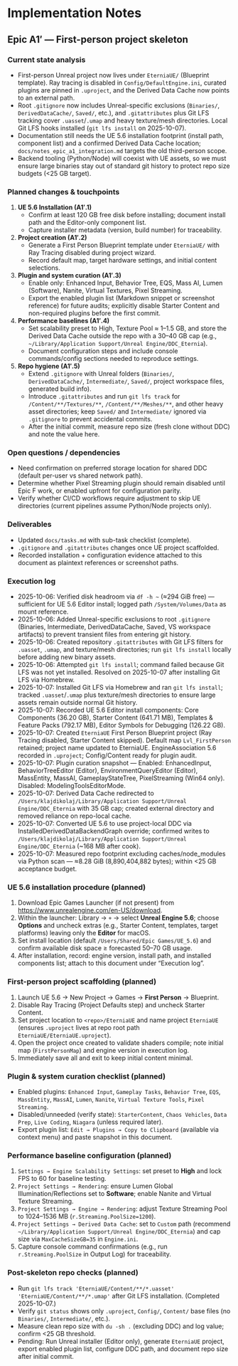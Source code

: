# Implementation Notes

## Epic A1′ — First-person project skeleton

### Current state analysis
- First-person Unreal project now lives under `EterniaUE/` (Blueprint template). Ray tracing is disabled in `Config/DefaultEngine.ini`, curated plugins are pinned in `.uproject`, and the Derived Data Cache now points to an external path.
- Root `.gitignore` now includes Unreal-specific exclusions (`Binaries/`, `DerivedDataCache/`, `Saved/`, etc.), and `.gitattributes` plus Git LFS tracking cover `.uasset`/`.umap` and heavy texture/mesh directories. Local Git LFS hooks installed (`git lfs install` on 2025-10-07).
- Documentation still needs the UE 5.6 installation footprint (install path, component list) and a confirmed Derived Data Cache location; `docs/notes_epic_a1_integration.md` targets the old third-person scope.
- Backend tooling (Python/Node) will coexist with UE assets, so we must ensure large binaries stay out of standard git
  history to protect repo size budgets (<25 GB target).

### Planned changes & touchpoints
1. **UE 5.6 Installation (A1′.1)**
   - Confirm at least 120 GB free disk before installing; document install path and the Editor-only component list.
   - Capture installer metadata (version, build number) for traceability.
2. **Project creation (A1′.2)**
   - Generate a First Person Blueprint template under `EterniaUE/` with Ray Tracing disabled during project wizard.
   - Record default map, target hardware settings, and initial content selections.
3. **Plugin and system curation (A1′.3)**
   - Enable only: Enhanced Input, Behavior Tree, EQS, Mass AI, Lumen (Software), Nanite, Virtual Textures, Pixel
     Streaming.
   - Export the enabled plugin list (Markdown snippet or screenshot reference) for future audits; explicitly disable
     Starter Content and non-required plugins before the first commit.
4. **Performance baselines (A1′.4)**
   - Set scalability preset to High, Texture Pool ≈ 1–1.5 GB, and store the Derived Data Cache outside the repo with a
     30–40 GB cap (e.g., `~/Library/Application Support/Unreal Engine/DDC_Eternia`).
   - Document configuration steps and include console commands/config sections needed to reproduce settings.
5. **Repo hygiene (A1′.5)**
   - Extend `.gitignore` with Unreal folders (`Binaries/`, `DerivedDataCache/`, `Intermediate/`, `Saved/`, project
     workspace files, generated build info).
   - Introduce `.gitattributes` and run `git lfs track` for `/Content/**/Textures/**`, `/Content/**/Meshes/**`, and other
     heavy asset directories; keep `Saved/` and `Intermediate/` ignored via `.gitignore` to prevent accidental commits.
   - After the initial commit, measure repo size (fresh clone without DDC) and note the value here.

### Open questions / dependencies
- Need confirmation on preferred storage location for shared DDC (default per-user vs shared network path).
- Determine whether Pixel Streaming plugin should remain disabled until Epic F work, or enabled upfront for
  configuration parity.
- Verify whether CI/CD workflows require adjustment to skip UE directories (current pipelines assume Python/Node
  projects only).

### Deliverables
- Updated `docs/tasks.md` with sub-task checklist (complete).
- `.gitignore` and `.gitattributes` changes once UE project scaffolded.
- Recorded installation + configuration evidence attached to this document as plaintext references or screenshot paths.

### Execution log
- 2025-10-06: Verified disk headroom via `df -h ~` (≈294 GiB free) — sufficient for UE 5.6 Editor install; logged path
  `/System/Volumes/Data` as mount reference.
- 2025-10-06: Added Unreal-specific exclusions to root `.gitignore` (Binaries, Intermediate, DerivedDataCache, Saved,
  VS workspace artifacts) to prevent transient files from entering git history.
- 2025-10-06: Created repository `.gitattributes` with Git LFS filters for `.uasset`, `.umap`, and texture/mesh
 directories; run `git lfs install` locally before adding new binary assets.
- 2025-10-06: Attempted `git lfs install`; command failed because Git LFS was not yet installed. Resolved on 2025-10-07 after installing Git LFS via Homebrew.
- 2025-10-07: Installed Git LFS via Homebrew and ran `git lfs install`; tracked `.uasset`/`.umap` plus texture/mesh directories to ensure large assets remain outside normal Git history.
- 2025-10-07: Recorded UE 5.6 Editor install components: Core Components (36.20 GB), Starter Content (641.71 MB), Templates & Feature Packs (792.17 MB), Editor Symbols for Debugging (126.22 GB).
- 2025-10-07: Created `EterniaUE` First Person Blueprint project (Ray Tracing disabled, Starter Content skipped). Default map `Lvl_FirstPerson` retained; project name updated to EterniaUE. EngineAssociation 5.6 recorded in `.uproject`; Config/Content ready for plugin audit.
- 2025-10-07: Plugin curation snapshot — Enabled: EnhancedInput, BehaviorTreeEditor (Editor), EnvironmentQueryEditor (Editor), MassEntity, MassAI, GameplayStateTree, PixelStreaming (Win64 only). Disabled: ModelingToolsEditorMode.
- 2025-10-07: Derived Data Cache redirected to `/Users/klajdikolaj/Library/Application Support/Unreal Engine/DDC_Eternia` with 35 GB cap; created external directory and removed reliance on repo-local cache.
- 2025-10-07: Converted UE 5.6 to use project-local DDC via InstalledDerivedDataBackendGraph override; confirmed writes to `/Users/klajdikolaj/Library/Application Support/Unreal Engine/DDC_Eternia` (~168 MB after cook).
- 2025-10-07: Measured repo footprint excluding caches/node_modules via Python scan — ≈8.28 GiB (8,890,404,882 bytes); within <25 GB acceptance budget.

### UE 5.6 installation procedure (planned)
1. Download Epic Games Launcher (if not present) from https://www.unrealengine.com/en-US/download.
2. Within the launcher: Library → `+` → select **Unreal Engine 5.6**; choose **Options** and uncheck extras (e.g.,
   Starter Content, templates, target platforms) leaving only the **Editor** for macOS.
3. Set install location (default `/Users/Shared/Epic Games/UE_5.6`) and confirm available disk space ≥ forecasted 50–70
   GB usage.
4. After installation, record: engine version, install path, and installed components list; attach to this document under
   “Execution log”.

### First-person project scaffolding (planned)
1. Launch UE 5.6 → New Project → Games → **First Person** → Blueprint.
2. Disable Ray Tracing (Project Defaults step) and uncheck Starter Content.
3. Set project location to `<repo>/EterniaUE` and name project `EterniaUE` (ensures `.uproject` lives at repo root path `EterniaUE/EterniaUE.uproject`).
4. Open the project once created to validate shaders compile; note initial map (`FirstPersonMap`) and engine version in execution log.
5. Immediately save all and exit to keep initial content minimal.

### Plugin & system curation checklist (planned)
- Enabled plugins: `Enhanced Input`, `Gameplay Tasks`, `Behavior Tree`, `EQS`, `MassEntity`, `MassAI`, `Lumen`, `Nanite`, `Virtual Texture Tools`, `Pixel Streaming`.
- Disabled/unneeded (verify state): `StarterContent`, `Chaos Vehicles`, `Data Prep`, `Live Coding`, `Niagara` (unless required later).
- Export plugin list: `Edit → Plugins → Copy to Clipboard` (available via context menu) and paste snapshot in this document.

### Performance baseline configuration (planned)
1. `Settings → Engine Scalability Settings`: set preset to **High** and lock FPS to 60 for baseline testing.
2. `Project Settings → Rendering`: ensure Lumen Global Illumination/Reflections set to **Software**; enable Nanite and Virtual Texture Streaming.
3. `Project Settings → Engine → Rendering`: adjust Texture Streaming Pool to 1024–1536 MB (`r.Streaming.PoolSize=1200`).
4. `Project Settings → Derived Data Cache`: set to `Custom` path (recommend `~/Library/Application Support/Unreal Engine/DDC_Eternia`) and cap size via `MaxCacheSizeGB=35` in `Engine.ini`.
5. Capture console command confirmations (e.g., run `r.Streaming.PoolSize` in Output Log) for traceability.

### Post-skeleton repo checks (planned)
- Run `git lfs track 'EterniaUE/Content/**/*.uasset' 'EterniaUE/Content/**/*.umap'` after Git LFS installation. (Completed 2025-10-07.)
- Verify `git status` shows only `.uproject`, `Config/`, `Content/` base files (no `Binaries/`, `Intermediate/`, etc.).
- Measure clean repo size with `du -sh .` (excluding DDC) and log value; confirm <25 GB threshold.
- Pending: Run Unreal installer (Editor only), generate `EterniaUE` project, export enabled plugin list, configure DDC
  path, and document repo size after initial commit.
